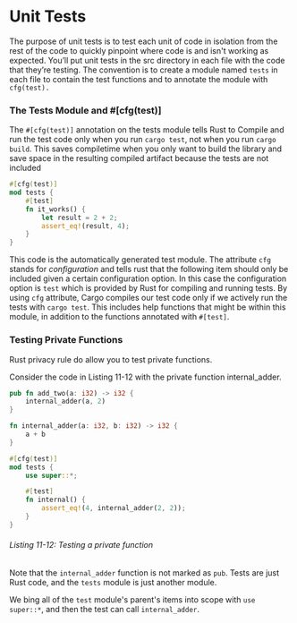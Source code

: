 # Unit Tests

The purpose of unit tests is to test each unit of code in isolation from the rest of the code to quickly pinpoint where code is and isn't working as expected.  You’ll put unit tests in the src directory in each file with the code that they’re testing. The convention is to create a module named `tests` in each file to contain the test functions and to annotate the module with `cfg(test).`

### The Tests Module and #[cfg(test)]

The `#[cfg(test)]` annotation on the tests module tells Rust to Compile and run the test code only when you run `cargo test`, not when you run `cargo build`. This saves compiletime when you only want to build the library and save space in the resulting compiled artifact because the tests are not included

```rs
#[cfg(test)]
mod tests {
    #[test]
    fn it_works() {
        let result = 2 + 2;
        assert_eq!(result, 4);
    }
}
```

This code is the automatically generated test module. The attribute `cfg` stands for *configuration* and tells rust that the following item should only be included given a certain configuration option. In this case the configuration option is `test` which is provided by Rust for compiling and running tests. By using `cfg` attribute, Cargo compiles our test code only if we actively run the tests with `cargo test`. This includes help functions that might be within this module, in addition to the functions annotated with `#[test]`.


### Testing Private Functions

Rust privacy rule do allow you to test private functions.

Consider the code in Listing 11-12 with the private function internal_adder.

```rs
pub fn add_two(a: i32) -> i32 {
    internal_adder(a, 2)
}

fn internal_adder(a: i32, b: i32) -> i32 {
    a + b
}

#[cfg(test)]
mod tests {
    use super::*;

    #[test]
    fn internal() {
        assert_eq!(4, internal_adder(2, 2));
    }
}
```

###### Listing 11-12: Testing a private function

Note that the `internal_adder` function is not marked as `pub`. Tests are just Rust code, and the `tests` module is just another module.

We bing all of the `test` module's parent's items into scope with `use super::*`, and then the test can call `internal_adder`.